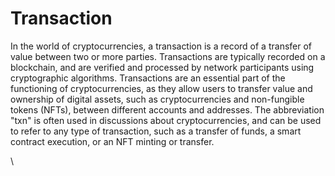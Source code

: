 # Transaction

In the world of cryptocurrencies, a transaction is a record of a transfer of value between two or more parties. Transactions are typically recorded on a blockchain, and are verified and processed by network participants using cryptographic algorithms. Transactions are an essential part of the functioning of cryptocurrencies, as they allow users to transfer value and ownership of digital assets, such as cryptocurrencies and non-fungible tokens (NFTs), between different accounts and addresses. The abbreviation "txn" is often used in discussions about cryptocurrencies, and can be used to refer to any type of transaction, such as a transfer of funds, a smart contract execution, or an NFT minting or transfer.

\
